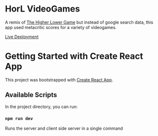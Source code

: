# HorL VideoGames

A remix of [The Higher Lower Game](http://www.higherlowergame.com/) but instead of google search data, this app used metacritic scores for a variety of videogames.

[Live Deployment](https://my-app-bg2ez.ondigitalocean.app/)

# Getting Started with Create React App

This project was bootstrapped with [Create React App](https://github.com/facebook/create-react-app).

## Available Scripts

In the project directory, you can run:

### `npm run dev`

Runs the server and client side server in a single command

